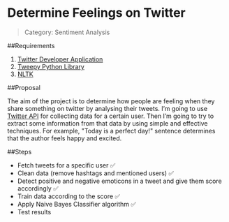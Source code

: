 # Determine Feelings on Twitter

> Category: Sentiment Analysis

##Requirements

1. [Twitter Developer Application](https://apps.twitter.com/app/new)
2. [Tweepy Python Library](http://www.tweepy.org/)
3. [NLTK](http://www.nltk.org/)

##Proposal

The aim of the project is to determine how people are feeling when they share something on twitter by analysing their tweets. I’m going to use [Twitter API](https://dev.twitter.com/rest/public) for collecting data for a certain user. Then I’m going to try to extract some information from that data by using simple and effective techniques.
For example, "Today is a perfect day!" sentence determines that the author feels happy and excited.

##Steps

* Fetch tweets for a specific user :white_check_mark:
* Clean data (remove hashtags and mentioned users) :white_check_mark:
* Detect positive and negative emoticons in a tweet and give them score accordingly :white_check_mark:
* Train data according to the score :white_check_mark:
* Apply Naive Bayes Classifier algorithm :white_check_mark:
* Test results
